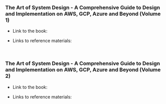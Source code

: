 ### The Art of System Design - A Comprehensive Guide to Design and Implementation on AWS, GCP, Azure and Beyond (Volume 1)

- Link to the book: 

- Links to reference materials:

<br>

### The Art of System Design - A Comprehensive Guide to Design and Implementation on AWS, GCP, Azure and Beyond (Volume 2)

- Link to the book: 

- Links to reference materials: 

